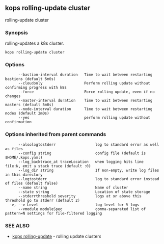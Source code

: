 ## kops rolling-update cluster

rolling-update cluster

### Synopsis


rolling-updates a k8s cluster.

```
kops rolling-update cluster
```

### Options

```
      --bastion-interval duration   Time to wait between restarting bastions (default 5m0s)
      --cloudonly                   Perform rolling update without confirming progress with k8s
      --force                       Force rolling update, even if no changes
      --master-interval duration    Time to wait between restarting masters (default 5m0s)
      --node-interval duration      Time to wait between restarting nodes (default 2m0s)
      --yes                         perform rolling update without confirmation
```

### Options inherited from parent commands

```
      --alsologtostderr                  log to standard error as well as files
      --config string                    config file (default is $HOME/.kops.yaml)
      --log_backtrace_at traceLocation   when logging hits line file:N, emit a stack trace (default :0)
      --log_dir string                   If non-empty, write log files in this directory
      --logtostderr                      log to standard error instead of files (default false)
      --name string                      Name of cluster
      --state string                     Location of state storage
      --stderrthreshold severity         logs at or above this threshold go to stderr (default 2)
  -v, --v Level                          log level for V logs
      --vmodule moduleSpec               comma-separated list of pattern=N settings for file-filtered logging
```

### SEE ALSO
* [kops rolling-update](kops_rolling-update.md)	 - rolling update clusters

